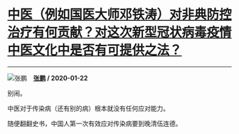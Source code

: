 # [中医（例如国医大师邓铁涛）对非典防控治疗有何贡献？对这次新型冠状病毒疫情中医文化中是否有可提供之法？](https://www.zhihu.com/answer/982052189)

------------------------------------------------------------------------------------------------

![张鹏](https://pic4.zhimg.com/v2-3640fc608c9e4c54596717d438bdfb12.jpg?source=1940ef5c "张鹏")&emsp;**[张鹏](https://www.zhihu.com/people/zhang-peng-59-79) / 2020-01-22**

别闹。

中医对于传染病（还有别的病）根本就没有任何应对能力。

随便翻翻史书，中国人第一次有效应对传染病要到晚清伍连德。

